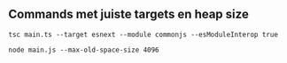 ## Commands met juiste targets en heap size
`tsc main.ts --target esnext --module commonjs --esModuleInterop true`

`node main.js --max-old-space-size 4096 `
